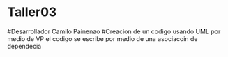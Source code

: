 # Taller03

#Desarrollador Camilo Painenao
#Creacion de un codigo usando UML por medio de VP el codigo se escribe por medio de una asociacoin de dependecia

